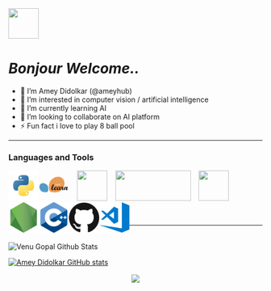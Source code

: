 
<img height="60" width="60" src="https://camo.githubusercontent.com/884f05c8cf72412a5e7c2fcd9b1ffa5bce317b339c4764fbfd02c6569966654e/68747470733a2f2f6d65646961312e74656e6f722e636f6d2f696d616765732f33636134313930646631383466323332396262396630626430366561306363322f74656e6f722e6769663f6974656d69643d3130363034313833" data-canonical-src="https://media1.tenor.com/images/3ca4190df184f2329bb9f0bd06ea0cc2/tenor.gif?itemid=10604183" style="max-width:100%;">


<h1> 
  <em>
     Bonjour  Welcome..
   </em>
 </h1>

- 👋 I’m Amey Didolkar (@ameyhub)
- 👀 I’m interested in computer vision / artificial intelligence 
- 🌱 I’m currently learning AI
- 💞️ I’m looking to collaborate on AI platform
- ⚡ Fun fact i love to play 8 ball pool

<hr>

<h3>
  Languages and Tools
  </h3>

<p>
  <a target="_blank" rel="noopener noreferrer" href="https://raw.githubusercontent.com/github/explore/80688e429a7d4ef2fca1e82350fe8e3517d3494d/topics/scikit-learn/scikit-learn.png"><img height="60" width="60" src="https://raw.githubusercontent.com/github/explore/80688e429a7d4ef2fca1e82350fe8e3517d3494d/topics/scikit-learn/scikit-learn.png" style="max-width:100%;"></a>&nbsp;&nbsp;&nbsp;
  <a target="_blank" rel="noopener noreferrer" href="https://camo.githubusercontent.com/b1443d5d754585b5190f5f4e53c129838f6dffb7b74b48dd976478563afd041b/68747470733a2f2f7777772e616c64616b75722e6e65742f77702d636f6e74656e742f75706c6f6164732f323031372f30332f646f636b65722d6c6f676f2d31303234783931342e706e67"><img height="60" width="60" src="https://camo.githubusercontent.com/b1443d5d754585b5190f5f4e53c129838f6dffb7b74b48dd976478563afd041b/68747470733a2f2f7777772e616c64616b75722e6e65742f77702d636f6e74656e742f75706c6f6164732f323031372f30332f646f636b65722d6c6f676f2d31303234783931342e706e67" data-canonical-src="https://www.aldakur.net/wp-content/uploads/2017/03/docker-logo-1024x914.png" style="max-width:100%;"></a>&nbsp;&nbsp;&nbsp;
  <a target="_blank" rel="noopener noreferrer" href="https://camo.githubusercontent.com/d441b09246a1e2c7ef0eaf05f1523d5250885a27b5b23324e1196d78aa30f056/68747470733a2f2f6b657261732e696f2f696d672f6c6f676f2e706e67"><img height="60" width="150" src="https://camo.githubusercontent.com/d441b09246a1e2c7ef0eaf05f1523d5250885a27b5b23324e1196d78aa30f056/68747470733a2f2f6b657261732e696f2f696d672f6c6f676f2e706e67" data-canonical-src="https://keras.io/img/logo.png" style="max-width:100%;"></a>&nbsp;&nbsp;&nbsp;
  <a target="_blank" rel="noopener noreferrer" href="https://camo.githubusercontent.com/f03212f62e15fe853fc20661bc8355ddcae03538f40d1908d40ecd98f418318a/68747470733a2f2f70616c616e63656c692e636f6d2f323031372f31302f30312f323031372f313030316f70656e637670792f696d6731332e706e67"><img height="60" width="60" src="https://camo.githubusercontent.com/f03212f62e15fe853fc20661bc8355ddcae03538f40d1908d40ecd98f418318a/68747470733a2f2f70616c616e63656c692e636f6d2f323031372f31302f30312f323031372f313030316f70656e637670792f696d6731332e706e67" data-canonical-src="https://palanceli.com/2017/10/01/2017/1001opencvpy/img13.png" style="max-width:100%;"></a>&nbsp;&nbsp;&nbsp;
  
  <img align="left" alt="Python" height="60" width="60" src="https://raw.githubusercontent.com/github/explore/80688e429a7d4ef2fca1e82350fe8e3517d3494d/topics/python/python.png" />
  <img align="left" alt="nodejs" height="60" width="60" src="https://raw.githubusercontent.com/github/explore/80688e429a7d4ef2fca1e82350fe8e3517d3494d/topics/nodejs/nodejs.png" />
  <img align="left" alt="cpp" height="60" width="60" src="https://raw.githubusercontent.com/github/explore/80688e429a7d4ef2fca1e82350fe8e3517d3494d/topics/cpp/cpp.png" />

  <img align="left" alt="github" height="60" width="60" src="https://raw.githubusercontent.com/github/explore/78df643247d429f6cc873026c0622819ad797942/topics/github/github.png" />
  <img align="left" alt="Visual Studio Code" height="60" width="60" src="https://raw.githubusercontent.com/github/explore/80688e429a7d4ef2fca1e82350fe8e3517d3494d/topics/visual-studio-code/visual-studio-code.png" />
</p>
<p>
 
</p>

<br>
<hr>
<br>

<img align="center" alt="Venu Gopal Github Stats" src="https://camo.githubusercontent.com/89670d5207922715dc0d4ae1f43f05138f0cbcbce1d195b079de6b7b5f63c838/68747470733a2f2f6769746875622d726561646d652d73746174732e76657263656c2e6170702f6170693f757365726e616d653d76656e75676f70616c6b6164616d62612673686f775f69636f6e733d74727565267468656d653d746f6b796f6e69676874" data-canonical-src="https://github-readme-stats.vercel.app/api?username=ameyhub&amp;show_icons=true&amp;theme=tokyonight" style="max-width:100%;">

[![Amey Didolkar GitHub stats](https://github-readme-stats.vercel.app/api?username=ameyhub)](https://github.com/ameyhub/github-readme-stats) 
<p align="center">
  <img align="center" src="https://camo.githubusercontent.com/113d2913d6d38488955b5d16dcbddfb759ae78692a034c72c0983b60acb939e7/68747470733a2f2f6769746875622d726561646d652d73746174732e76657263656c2e6170702f6170692f746f702d6c616e67732f3f757365726e616d653d76656e75676f70616c6b6164616d6261267468656d653d746f6b796f6e69676874266c61796f75743d636f6d70616374" data-canonical-src="https://github-readme-stats.vercel.app/api/top-langs/?username=venugopalkadamba&amp;theme=tokyonight&amp;layout=compact" style="max-width:100%;">
  </p>

